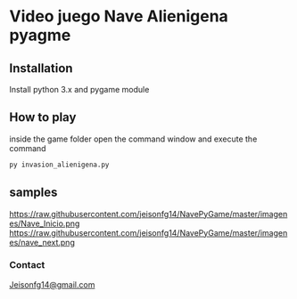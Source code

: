 # Video juego Nave Alienigena pyagme

## Installation

Install python 3.x and pygame module

## How to play
inside the game folder open the command window and execute the command
```sh
py invasion_alienigena.py
```
## samples
https://raw.githubusercontent.com/jeisonfg14/NavePyGame/master/imagenes/Nave_Inicio.png
https://raw.githubusercontent.com/jeisonfg14/NavePyGame/master/imagenes/nave_next.png

### Contact
Jeisonfg14@gmail.com



